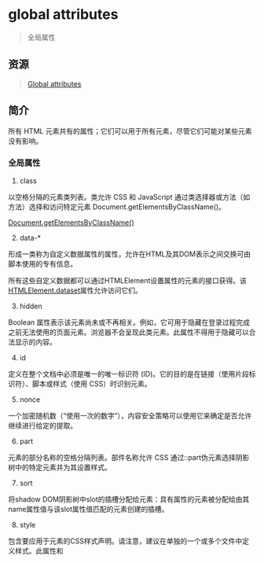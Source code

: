 # global attributes

> 全局属性

## 资源

> [Global attributes](https://developer.mozilla.org/en-US/docs/Web/HTML/Global_attributes)


## 简介

所有 HTML 元素共有的属性；它们可以用于所有元素，尽管它们可能对某些元素没有影响。


### 全局属性

1. class

以空格分隔的元素类列表。类允许 CSS 和 JavaScript 通过类选择器或方法（如方法）选择和访问特定元素 Document.getElementsByClassName()。

[Document.getElementsByClassName()](https://developer.mozilla.org/en-US/docs/Web/API/Document/getElementsByClassName)

2. data-*

形成一类称为自定义数据属性的属性，允许在HTML及其DOM表示之间交换可由脚本使用的专有信息。

所有这些自定义数据都可以通过HTMLElement设置属性的元素的接口获得。该[HTMLElement.dataset](https://developer.mozilla.org/en-US/docs/Web/API/HTMLElement/dataset)属性允许访问它们。

3. hidden

Boolean 属性表示该元素尚未或不再相关。例如，它可用于隐藏在登录过程完成之前无法使用的页面元素。浏览器不会呈现此类元素。此属性不得用于隐藏可以合法显示的内容。

4. id

定义在整个文档中必须是唯一的唯一标识符 (ID)。它的目的是在链接（使用片段标识符）、脚本或样式（使用 CSS）时识别元素。

5. nonce

一个加密随机数（“使用一次的数字”），内容安全策略可以使用它来确定是否允许继续进行给定的提取。

6. part

元素的部分名称的空格分隔列表。部件名称允许 CSS 通过::part伪元素选择阴影树中的特定元素并为其设置样式。

7. sort

将shadow DOM阴影树中slot的插槽分配给元素：具有属性的元素被分配给<slot>由其name属性值与该slot属性值匹配的元素创建的插槽。

8. style

包含要应用于元素的CSS样式声明。请注意，建议在单独的一个或多个文件中定义样式。此属性和<style>元素的主要目的是允许快速设置样式，例如用于测试目的。

9. title

包含表示与其所属元素相关的咨询信息的文本。这样的信息通常可以但不一定作为工具提示呈现给用户。

